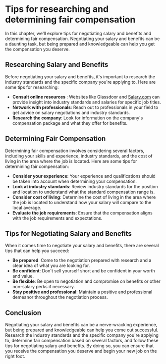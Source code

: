 Tips for researching and determining fair compensation
===================================================================================================

In this chapter, we'll explore tips for negotiating salary and benefits and determining fair compensation. Negotiating your salary and benefits can be a daunting task, but being prepared and knowledgeable can help you get the compensation you deserve.

Researching Salary and Benefits
-------------------------------

Before negotiating your salary and benefits, it's important to research the industry standards and the specific company you're applying to. Here are some tips for researching:

* **Consult online resources** : Websites like Glassdoor and [Salary.com](http://Salary.com) can provide insight into industry standards and salaries for specific job titles.
* **Network with professionals**: Reach out to professionals in your field to get advice on salary negotiations and industry standards.
* **Research the company**: Look for information on the company's compensation package and what they offer for benefits.

Determining Fair Compensation
-----------------------------

Determining fair compensation involves considering several factors, including your skills and experience, industry standards, and the cost of living in the area where the job is located. Here are some tips for determining fair compensation:

* **Consider your experience**: Your experience and qualifications should be taken into account when determining your compensation.
* **Look at industry standards**: Review industry standards for the position and location to understand what the standard compensation range is.
* **Consider cost of living**: Determine the cost of living in the area where the job is located to understand how your salary will compare to the local average.
* **Evaluate the job requirements**: Ensure that the compensation aligns with the job requirements and expectations.

Tips for Negotiating Salary and Benefits
----------------------------------------

When it comes time to negotiate your salary and benefits, there are several tips that can help you succeed:

* **Be prepared**: Come to the negotiation prepared with research and a clear idea of what you are looking for.
* **Be confident**: Don't sell yourself short and be confident in your worth and value.
* **Be flexible**: Be open to negotiation and compromise on benefits or other non-salary perks if necessary.
* **Stay positive and professional**: Maintain a positive and professional demeanor throughout the negotiation process.

Conclusion
----------

Negotiating your salary and benefits can be a nerve-wracking experience, but being prepared and knowledgeable can help you come out successful. Research the industry standards and the specific company you're applying to, determine fair compensation based on several factors, and follow these tips for negotiating salary and benefits. By doing so, you can ensure that you receive the compensation you deserve and begin your new job on the right foot.
